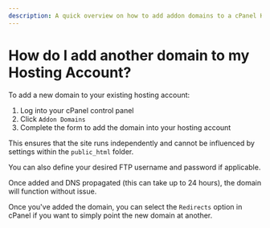 ```yaml
---
description: A quick overview on how to add addon domains to a cPanel Hosting Account.
---
```


# How do I add another domain to my Hosting Account?

To add a new domain to your existing hosting account:

1. Log into your cPanel control panel
2. Click `Addon Domains`
3. Complete the form to add the domain into your hosting account

This ensures that the site runs independently and cannot be influenced by settings within the `public_html` folder.

You can also define your desired FTP username and password if applicable.

Once added and DNS propagated \(this can take up to 24 hours\), the domain will function without issue.

Once you've added the domain, you can select the `Redirects` option in cPanel if you want to simply point the new domain at another.

